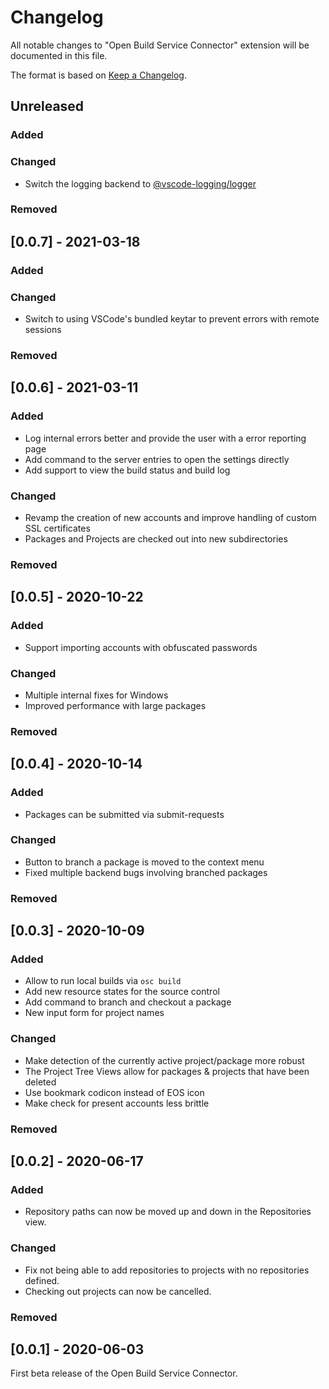 # Changelog

All notable changes to "Open Build Service Connector" extension will be
documented in this file.

The format is based on [Keep a
Changelog](https://keepachangelog.com/en/1.0.0/).

## Unreleased

### Added


### Changed

- Switch the logging backend to
  [@vscode-logging/logger](https://github.com/SAP/vscode-logging)

### Removed


## [0.0.7] - 2021-03-18

### Added


### Changed

- Switch to using VSCode's bundled keytar to prevent errors with remote sessions

### Removed


## [0.0.6] - 2021-03-11

### Added

- Log internal errors better and provide the user with a error reporting page
- Add command to the server entries to open the settings directly
- Add support to view the build status and build log

### Changed

- Revamp the creation of new accounts and improve handling of custom SSL
  certificates
- Packages and Projects are checked out into new subdirectories

### Removed


## [0.0.5] - 2020-10-22

### Added

- Support importing accounts with obfuscated passwords

### Changed

- Multiple internal fixes for Windows
- Improved performance with large packages

### Removed

## [0.0.4] - 2020-10-14

### Added

- Packages can be submitted via submit-requests

### Changed

- Button to branch a package is moved to the context menu
- Fixed multiple backend bugs involving branched packages

### Removed

## [0.0.3] - 2020-10-09

### Added

- Allow to run local builds via `osc build`
- Add new resource states for the source control
- Add command to branch and checkout a package
- New input form for project names

### Changed

- Make detection of the currently active project/package more robust
- The Project Tree Views allow for packages & projects that have been deleted
- Use bookmark codicon instead of EOS icon
- Make check for present accounts less brittle

### Removed

## [0.0.2] - 2020-06-17

### Added

- Repository paths can now be moved up and down in the Repositories view.

### Changed

- Fix not being able to add repositories to projects with no repositories
  defined.
- Checking out projects can now be cancelled.

### Removed

## [0.0.1] - 2020-06-03

First beta release of the Open Build Service Connector.
